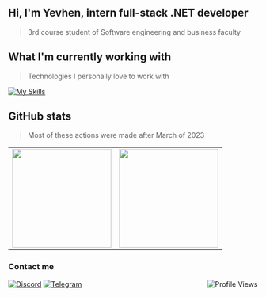 ## Hi, I'm Yevhen, intern full-stack .NET developer
> 3rd course student of Software engineering and business faculty

## What I'm currently working with
> Technologies I personally love to work with

[![My Skills](https://skillicons.dev/icons?i=dotnet,angular,mysql,mongodb,azure,selenium)](https://skillicons.dev)

## GitHub stats
> Most of these actions were made after March of 2023

<table cellpadding="0">
  <tr style="padding: 0">
    <!-- GitHub Stats Card -->  
    <td valign="top"><img height="200" src="https://github-readme-stats.vercel.app/api?username=qboww&count_private=true&show_icons=true&theme=github_dark&hide_border=true&custom_title=My%20GitHub%20Stats"/></td>
    <!-- GitHub Top Language Card -->
    <td valign="top"><img height="200" src="https://github-readme-stats.vercel.app/api/top-langs/?username=qboww&langs_count=6&layout=compact&theme=github_dark&hide_border=true&hide=HTML&custom_title=Top%20Languages"/></td>
  </tr>
</table>


### Contact me
[![Discord](https://img.shields.io/badge/Discord-%235865F2.svg?style=for-the-badge&logo=discord&logoColor=white)](https://discordapp.com/users/yevhenko_)
[![Telegram](https://img.shields.io/badge/Telegram-2CA5E0?style=for-the-badge&logo=telegram&logoColor=white)](https://t.me/yevhenko)
<img align="right" src="https://komarev.com/ghpvc/?username=qboww&style=for-the-badge&color=178600" alt="Profile Views">

